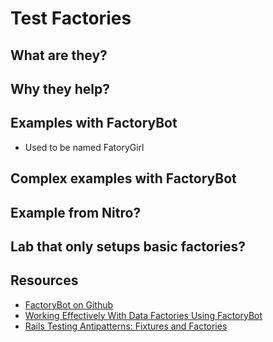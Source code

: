 # Test Factories

## What are they?

## Why they help?

## Examples with FactoryBot

* Used to be named FatoryGirl

## Complex examples with FactoryBot

## Example from Nitro?

## Lab that only setups basic factories?

## Resources

- [FactoryBot on Github](https://github.com/thoughtbot/factory_bot)
- [Working Effectively With Data Factories Using FactoryBot](https://semaphoreci.com/community/tutorials/working-effectively-with-data-factories-using-factorybot)
- [Rails Testing Antipatterns: Fixtures and Factories](https://semaphoreci.com/blog/2014/01/14/rails-testing-antipatterns-fixtures-and-factories.html)
